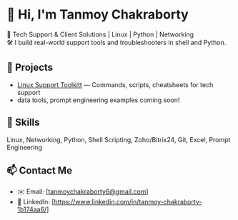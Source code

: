 # 👋 Hi, I'm Tanmoy Chakraborty

🔧 Tech Support & Client Solutions | Linux | Python | Networking  
🛠️ I build real-world support tools and troubleshooters in shell and Python.

## 🧩 Projects
- [Linux Support Toolkitt](https://github.com/tanmoy-tech-support/Linux-support-toolkitt.git) — Commands, scripts, cheatsheets for tech support
-  data tools, prompt engineering examples coming soon!

## 🚀 Skills
Linux, Networking, Python, Shell Scripting, Zoho/Bitrix24, Git, Excel, Prompt Engineering

## 📫 Contact Me
- ✉️ Email: [tanmoychakraborty6@gmail.com]
- 💼 LinkedIn: [https://www.linkedin.com/in/tanmoy-chakraborty-1b174aa6/]
